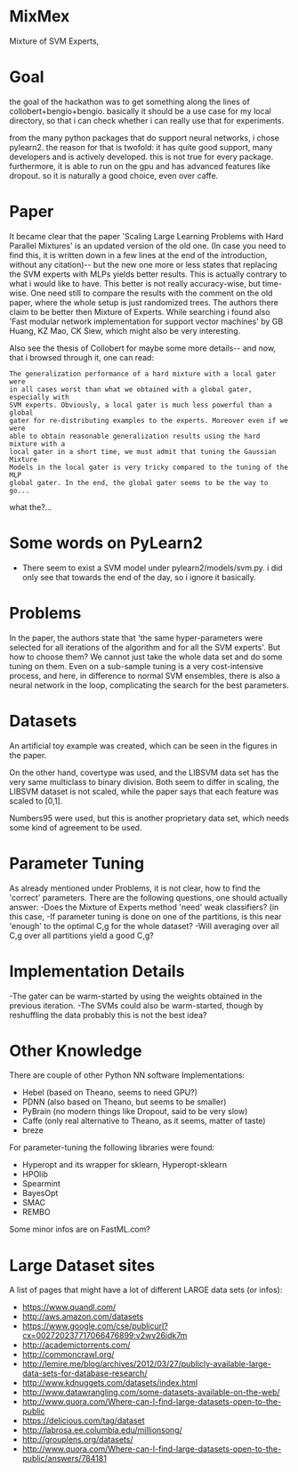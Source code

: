 
MixMex
======

Mixture of SVM Experts,


Goal
====

the goal of the hackathon was to get something along the lines of 
collobert+bengio+bengio.
basically it should be a use case for my local directory, so that i
can check whether i can really use that for experiments.

from the many python packages that do support neural networks,
i chose pylearn2. the reason for that is twofold: it has quite good
support, many developers and is actively developed. this is not
true for every package. furthermore, it is able to run on the gpu
and has advanced features like dropout. so it is naturally a good 
choice, even over caffe.


Paper
====

It became clear that the paper 'Scaling Large Learning Problems
with Hard Parallel Mixtures' is an updated version of the old one.
(In case you need to find this, it is written down in a few lines at
the end of the introduction, without any citation)-- but the new one
more or less states that replacing the SVM experts with MLPs yields
better results. This is actually contrary to what i would like to have.
This better is not really accuracy-wise, but time-wise. One need
still to compare the results with the comment on the old paper,
where the whole setup is just randomized trees. The authors there
claim to be better then Mixture of Experts.
While searching i found also 
'Fast modular network implementation for support vector machines'
by GB Huang, KZ Mao, CK Siew, which might also be very interesting.

Also see the thesis of Collobert for maybe some more details-- and
now, that i browsed through it, one can read:

	The generalization performance of a hard mixture with a local gater were
	in all cases worst than what we obtained with a global gater, especially with
	SVM experts. Obviously, a local gater is much less powerful than a global
	gater for re-distributing examples to the experts. Moreover even if we were
	able to obtain reasonable generalization results using the hard mixture with a
	local gater in a short time, we must admit that tuning the Gaussian Mixture
	Models in the local gater is very tricky compared to the tuning of the MLP
	global gater. In the end, the global gater seems to be the way to go...

what the?...



Some words on PyLearn2
===================

- There seem to exist a SVM model under pylearn2/models/svm.py.
i did only see that towards the end of the day, so i ignore it basically.


Problems
=======

In the paper, the authors state that 'the same hyper-parameters
were selected for all iterations of the algorithm and for all the
SVM experts'. But how to choose them? We cannot just take the
whole data set and do some tuning on them. Even on a sub-sample
tuning is a very cost-intensive process, and here, in difference to
normal SVM ensembles, there is also a neural network in the loop,
complicating the search for the best parameters. 


Datasets
======

An artificial toy example was created, which can be seen in the 
figures in the paper. 

On the other hand, covertype was used, and the LIBSVM data set
has the very same multiclass to binary division. Both seem to 
differ in scaling, the LIBSVM dataset is not scaled, while the paper
says that each feature was scaled to [0,1]. 

Numbers95 were used, but this is another proprietary data set,
which needs some kind of agreement to be used.



Parameter Tuning
=============

As already mentioned under Problems, it is not clear, how to find
the 'correct' parameters. There are the following questions, one
should actually answer:
	-Does the Mixture of Experts method 'need' weak classifiers?
		(in this case, 
	-If parameter tuning is done on one of the partitions, is this 
		near 'enough' to the optimal C,g for the whole dataset? 
	-Will averaging over all C,g over all partitions yield a good C,g?
	
	

Implementation Details
=================

-The gater can be warm-started by using the weights obtained in
the previous iteration.
-The SVMs could also be warm-started, though by reshuffling the
data probably this is not the best idea?


Other Knowledge
=============

There are couple of other Python NN software Implementations:

* Hebel (based on Theano, seems to need GPU?)
* PDNN (also based on Theano, but seems to be smaller)
* PyBrain (no modern things like Dropout, said to be very slow)
* Caffe (only real alternative to Theano, as it seems, matter of taste)
* breze
	
For parameter-tuning the following libraries were found:

* Hyperopt and its wrapper for sklearn, Hyperopt-sklearn
* HPOlib
* Spearmint
* BayesOpt
* SMAC
* REMBO
	
Some minor infos are on FastML.com?



Large Dataset sites
==============

A list of pages that might have a lot of different LARGE data sets (or infos):

- https://www.quandl.com/
- http://aws.amazon.com/datasets
- https://www.google.com/cse/publicurl?cx=002720237717066476899:v2wv26idk7m
- http://academictorrents.com/
- http://commoncrawl.org/
- http://lemire.me/blog/archives/2012/03/27/publicly-available-large-data-sets-for-database-research/
- http://www.kdnuggets.com/datasets/index.html
- http://www.datawrangling.com/some-datasets-available-on-the-web/
- http://www.quora.com/Where-can-I-find-large-datasets-open-to-the-public
- https://delicious.com/tag/dataset
- http://labrosa.ee.columbia.edu/millionsong/
- http://grouplens.org/datasets/
- http://www.quora.com/Where-can-I-find-large-datasets-open-to-the-public/answers/784181
	
	
	